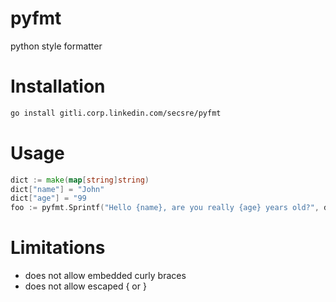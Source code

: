 # pyfmt

python style formatter

# Installation

```bash
go install gitli.corp.linkedin.com/secsre/pyfmt
```

# Usage

```Go
dict := make(map[string]string)
dict["name"] = "John"
dict["age"] = "99
foo := pyfmt.Sprintf("Hello {name}, are you really {age} years old?", dict)
```

# Limitations

 * does not allow embedded curly braces
 * does not allow escaped { or }
